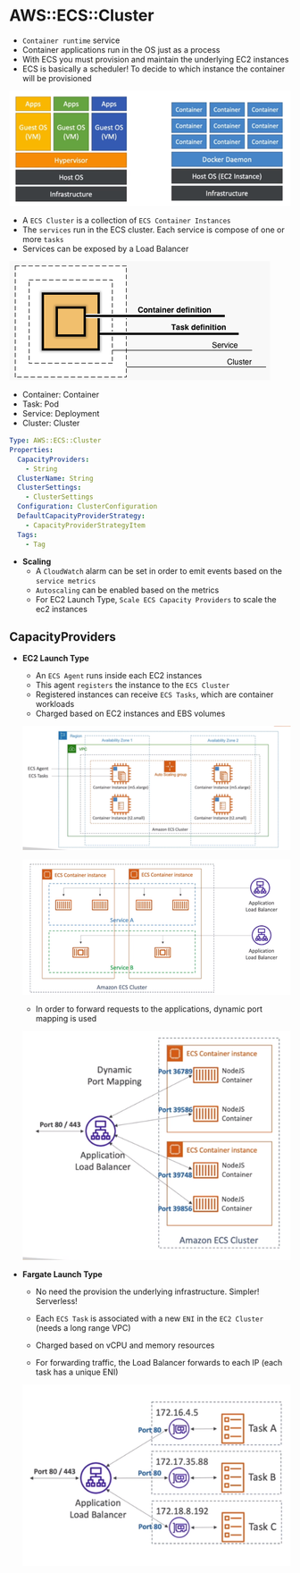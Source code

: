 # AWS::ECS::Cluster

- `Container runtime` service
- Container applications run in the OS just as a process
- With ECS you must provision and maintain the underlying EC2 instances
- ECS is basically a scheduler! To decide to which instance the container will be provisioned

![Containers](../../../images/containers.png)

- A `ECS Cluster` is a collection of `ECS Container Instances`
- The `services` run in the ECS cluster. Each service is compose of one or more `tasks`
- Services can be exposed by a Load Balancer

![ECS Elements](../../../images/ecs-elements.png)

- Container: Container
- Task: Pod
- Service: Deployment
- Cluster: Cluster

```yaml
Type: AWS::ECS::Cluster
Properties:
  CapacityProviders:
    - String
  ClusterName: String
  ClusterSettings:
    - ClusterSettings
  Configuration: ClusterConfiguration
  DefaultCapacityProviderStrategy:
    - CapacityProviderStrategyItem
  Tags:
    - Tag
```

- **Scaling**
  - A `CloudWatch` alarm can be set in order to emit events based on the `service metrics`
  - `Autoscaling` can be enabled based on the metrics
  - For EC2 Launch Type, `Scale ECS Capacity Providers` to scale the ec2 instances

## CapacityProviders

- **EC2 Launch Type**

  - An `ECS Agent` runs inside each EC2 instances
  - This agent `registers` the instance to the `ECS Cluster`
  - Registered instances can receive `ECS Tasks`, which are container workloads
  - Charged based on EC2 instances and EBS volumes

  ![EC2 Launch Type](../../../images/ecs-ec2-launch-type.png)

  ![ECS Cluster](../../../images/ecs-cluster.png)

  - In order to forward requests to the applications, dynamic port mapping is used

  ![Port Mapping](../../../images/ecs-ec2-port-mapping.png)

- **Fargate Launch Type**

  - No need the provision the underlying infrastructure. Simpler! Serverless!
  - Each `ECS Task` is associated with a new `ENI` in the `EC2 Cluster` (needs a long range VPC)
  - Charged based on vCPU and memory resources

  - For forwarding traffic, the Load Balancer forwards to each IP (each task has a unique ENI)

  ![Forwarding](../../../images/ecs-fargate-forwarding.png)
